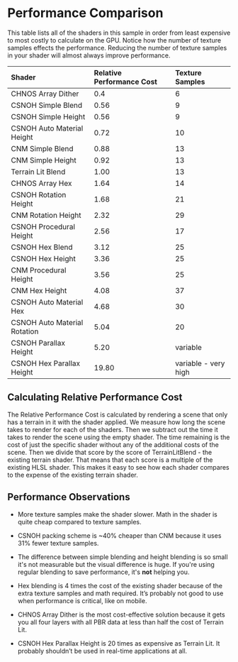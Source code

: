 # Performance Comparison

This table lists all of the shaders in this sample in order from least expensive to most costly to calculate on the GPU. Notice how the number of texture samples effects the performance. Reducing the number of texture samples in your shader will almost always improve performance.

| Shader                | Relative Performance Cost              | Texture Samples |
|:--------------------|:--------------------|:------------|
| CHNOS Array Dither          | 0.4  | 6  |
| CSNOH Simple Blend          | 0.56 | 9  |
| CSNOH Simple Height         | 0.56 | 9  |
| CSNOH Auto Material Height  | 0.72 | 10 |
| CNM Simple Blend            | 0.88 | 13 |
| CNM Simple Height           | 0.92 | 13 |
| Terrain Lit Blend           | 1.00 | 13 |
| CHNOS Array Hex             | 1.64 | 14 |
| CSNOH Rotation Height       | 1.68 | 21 |
| CNM Rotation Height         | 2.32 | 29 |
| CSNOH Procedural Height     | 2.56 | 17 |
| CSNOH Hex Blend             | 3.12 | 25 |
| CSNOH Hex Height            | 3.36 | 25 |
| CNM Procedural Height       | 3.56 | 25 |
| CNM Hex Height              | 4.08 | 37 |
| CSNOH Auto Material Hex     | 4.68 | 30 |
| CSNOH Auto Material Rotation| 5.04 | 20 |
| CSNOH Parallax Height       | 5.20 | variable |
| CSNOH Hex Parallax Height   | 19.80| variable - very high |

## Calculating Relative Performance Cost
The Relative Performance Cost is calculated by rendering a scene that only has a terrain in it with the shader applied.  We measure how long the scene takes to render for each of the shaders.  Then we subtract out the time it takes to render the scene using the empty shader.  The time remaining is the cost of just the specific shader without any of the additional costs of the scene.  Then we divide that score by the score of TerrainLitBlend - the existing terrain shader.  That means that each score is a multiple of the existing HLSL shader.  This makes it easy to see how each shader compares to the expense of the existing terrain shader.


## Performance Observations
- More texture samples make the shader slower.  Math in the shader is quite cheap compared to texture samples.

- CSNOH packing scheme is ~40% cheaper than CNM because it uses 31% fewer texture samples.

- The difference between simple blending and height blending is so small it's not measurable but the visual difference is huge. If you're using regular blending to save performance, it's **not** helping you.

- Hex blending is 4 times the cost of the existing shader because of the extra texture samples and math required.  It’s probably not good to use when performance is critical, like on mobile.

- CHNOS Array Dither is the most cost-effective solution because it gets you all four layers with all PBR data at less than half the cost of Terrain Lit.

- CSNOH Hex Parallax Height is 20 times as expensive as Terrain Lit.  It probably shouldn’t be used in real-time applications at all.


